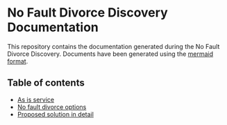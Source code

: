 # No Fault Divorce Discovery Documentation

This repository contains the documentation generated during the No Fault Divorce Discovery. Documents have been generated using the [mermaid format](http://mermaid-js.github.io/mermaid/).

## Table of contents

- [As is service](/as-is.md)
- [No fault divorce options](/options.md)
- [Proposed solution in detail](/solution.md)
